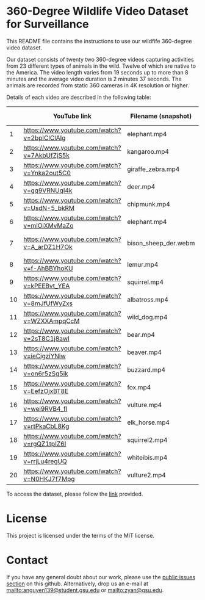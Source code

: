 # 360-Degree Wildlife Video Dataset for Surveillance
This README file contains the instructions to use our wildfife 360-degree video dataset.

Our dataset consists of twenty two 360-degree videos capturing activities from 23 different types of animals in the wild. Twelve of which are native to the America. The video length varies from 19 seconds up to more than 8 minutes and the average video duration is 2 minutes 37 seconds. The animals are recorded from static 360 cameras in 4K resolution or higher.

Details of each video are described in the following table:

|    | YouTube link                                | Filename (snapshot)  | Animal             | In US | Segment     | Segment Duration | FPS | Original Resolution |
|----|---------------------------------------------|----------------------|--------------------|-------|-------------|------------------|-----|---------------------|
| 1  | https://www.youtube.com/watch?v=2bpICIClAIg | elephant.mp4         | Elephant           | No    | [0:06-2:41] | 2:35             | 30  | 3840x2048           |
| 2  | https://www.youtube.com/watch?v=7AkbUfZjS5k | kangaroo.mp4         | Kangaroo           | No    | [1:09-1:31] | 0:21             | 30  | 5760x2880           |
| 3  | https://www.youtube.com/watch?v=Ynka2out5C0 | giraffe_zebra.mp4    | Giraffe, Zebra     | No    |             | 3:40             | 30  | 3840x2048           |
| 4  | https://www.youtube.com/watch?v=gq9VRNUqI4k | deer.mp4             | Deer               | Yes   |             | 0:19             | 60  | 3840x1920           |
| 5  | https://www.youtube.com/watch?v=UsdN-5_bkRM | chipmunk.mp4         | Chipmunk           | Yes   | [0:11-2:31] | 2:20             | 30  | 3840x1920           |
| 6  | https://www.youtube.com/watch?v=mlOiXMvMaZo | elephant.mp4         | Elephant           | No    | [0:12-2:25] | 2:13             | 30  | 3840x2048           |
| 7  | https://www.youtube.com/watch?v=A_arDZ1H7Ok | bison_sheep_der.webm | Bison, Sheep, Deer | Yes   |             | 8:26             | 30  | 3840x1920           |
| 8  | https://www.youtube.com/watch?v=f-AhBBYhoKU | lemur.mp4            | Lemur              | No    | [0:15-1:45] | 1:30             | 24  | 3840x1920           |
| 9  | https://www.youtube.com/watch?v=kPEEBvt_YEA | squirrel.mp4         | Squirrel           | Yes   | [0:15-]     | 0:29             | 30  | 3840x2048           |
| 10 | https://www.youtube.com/watch?v=8mJfUfWyZxs | albatross.mp4        | Albatross          | No    | [0:06-]     | 1:20             | 30  | 3840x2048           |
| 11 | https://www.youtube.com/watch?v=WZXXAmpqCcM | wild_dog.mp4         | Wild dog           | No    | [0:05-0:56] | 0:51             | 25  | 3840x1920           |
| 12 | https://www.youtube.com/watch?v=2sT8C1j8awI | bear.mp4             | Bear               | Yes   | [0:47-2:41] | 1:54             | 30  | 7680x3840           |
| 13 | https://www.youtube.com/watch?v=ieCigziYNiw | beaver.mp4           | Beaver             | Yes   | [0:05-]     | 1:06             | 30  | 3840x1920           |
| 14 | https://www.youtube.com/watch?v=on6r5zSg5ik | buzzard.mp4          | Buzzard            | No    | [0:05-]     | 0:31             | 30  | 3840x1920           |
| 15 | https://www.youtube.com/watch?v=EefzOjxBT8E | fox.mp4              | Fox                | Yes   |             | 4:24             | 24  | 3840x1920           |
| 16 | https://www.youtube.com/watch?v=wei9RVB4_fI | vulture.mp4          | Vulture            | Yes   | [0:06-]     | 1:42             | 30  | 5120x2560           |
| 17 | https://www.youtube.com/watch?v=rtPkaCbL8Kg | elk_horse.mp4        | Elk, Horse         | Yes   | [0:07-4:51] | 4:44             | 30  | 3840x2048           |
| 18 | https://www.youtube.com/watch?v=rgQZ1tpIZ6I | squirrel2.mp4        | Squirrel           | Yes   | [0:06-]     | 1:13             | 24  | 5120x2880           |
| 19 | https://www.youtube.com/watch?v=rrjLu4regUQ | whiteibis.mp4        | WhiteIbis          | Yes   |             | 4:02             | 30  | 3840x1920           |
| 20 | https://www.youtube.com/watch?v=N0HKJ7f7Mpg | vulture2.mp4         | Caracara           | Yes   | [0:06-]     | 1:17             | 24  | 5120x2880           |

To access the dataset, please follow the [link](https://drive.google.com/open?id=14N_5Uaun2WgTai086hvwreV3we0kW3iC) provided.


# License
This project is licensed under the terms of the MIT license.  

# Contact
If you have any general doubt about our work, please use the [public issues section](https://github.com/phananh1010/360VR-wildlife-surveillance/issues) on this github. Alternatively, drop us an e-mail at <mailto:anguyen139@student.gsu.edu> or <mailto:zyan@gsu.edu>.
